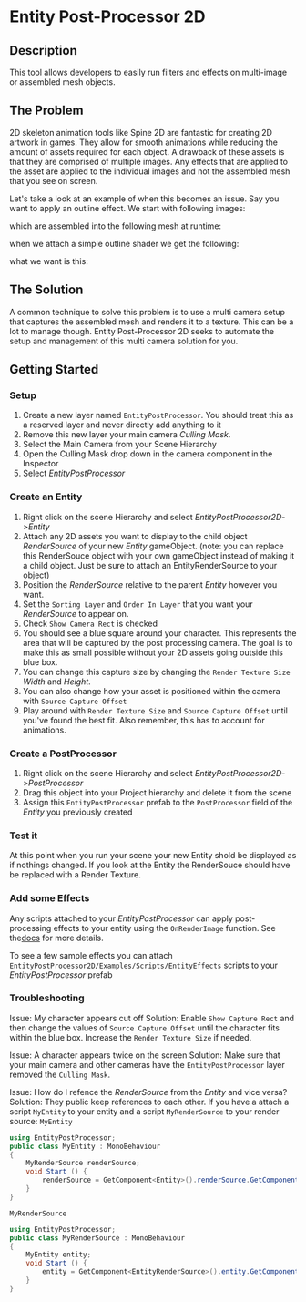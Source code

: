 # Entity Post-Processor 2D
## Description
This tool allows developers to easily run filters and effects on multi-image or assembled mesh objects.
## The Problem
2D skeleton animation tools like Spine 2D are fantastic for creating 2D artwork in games. They allow for smooth animations while reducing the amount of assets required for each object. A drawback of these assets is that they are comprised of multiple images. Any effects that are applied to the asset are applied to the individual images and not the assembled mesh that you see on screen.

Let&apos;s take a look at an example of when this becomes an issue. Say you want to apply an outline effect. We start with following images:

which are assembled into the following mesh at runtime:

when we attach a simple outline shader we get the following:

what we want is this:

## The Solution
A common technique to solve this problem is to use a multi camera setup that captures the assembled mesh and renders it to a texture. This can be a lot to manage though. Entity Post-Processor 2D seeks to automate the setup and management of this multi camera solution for you.
## Getting Started
### Setup
1. Create a new layer named `EntityPostProcessor`. You should treat this as a reserved layer and never directly add anything to it
1. Remove this new layer your main camera _Culling Mask_.
  1. Select the Main Camera from your Scene Hierarchy
  1. Open the Culling Mask drop down in the camera component in the Inspector
  1. Select _EntityPostProcessor_

### Create an Entity
1. Right click on the scene Hierarchy and select _EntityPostProcessor2D_->_Entity_
1. Attach any 2D assets you want to display to the child object _RenderSource_ of your new _Entity_ gameObject. (note: you can replace this RenderSouce object with your own gameObject instead of making it a child object. Just be sure to attach an EntityRenderSource to your object)
1. Position the _RenderSource_ relative to the parent _Entity_ however you want.
1. Set the `Sorting Layer` and `Order In Layer` that you want your _RenderSource_ to appear on.
1. Check `Show Camera Rect` is checked
1. You should see a blue square around your character. This represents the area that will be captured by the post processing camera. The goal is to make this as small possible without your 2D assets going outside this blue box.
1. You can change this capture size by changing the `Render Texture Size` _Width_ and _Height_.
1. You can also change how your asset is positioned within the camera with `Source Capture Offset`
1. Play around with `Render Texture Size` and `Source Capture Offset` until you've found the best fit. Also remember, this has to account for animations.

### Create a PostProcessor
1. Right click on the scene Hierarchy and select _EntityPostProcessor2D_->_PostProcessor_
1. Drag this object into your Project hierarchy and delete it from the scene
1. Assign this `EntityPostProcessor` prefab  to the `PostProcessor` field of the _Entity_ you previously created

### Test it
At this point when you run your scene your new Entity shold be displayed as if nothings changed. If you look at the Entity the RenderSouce should have be replaced with a Render Texture.

### Add some Effects
Any scripts attached to your _EntityPostProcessor_ can apply post-processing effects to your entity using the `OnRenderImage` function. See the[docs](https://docs.unity3d.com/ScriptReference/MonoBehaviour.OnRenderImage.html) for more details.

To see a few sample effects you can attach `EntityPostProcessor2D/Examples/Scripts/EntityEffects` scripts to your _EntityPostProcessor_ prefab

### Troubleshooting
Issue: My character appears cut off
Solution: Enable `Show Capture Rect` and then change the values of `Source Capture Offset` until the character fits within the blue box. Increase the `Render Texture Size` if needed.

Issue: A character appears twice on the screen
Solution: Make sure that your main camera and other cameras have the `EntityPostProcessor` layer removed the `Culling Mask`.

Issue: How do I refence the _RenderSource_ from the _Entity_ and vice versa?
Solution: They public keep references to each other. If you have a attach a script `MyEntity` to your entity and a script `MyRenderSource` to your render source:
`MyEntity`
```C#
using EntityPostProcessor;
public class MyEntity : MonoBehaviour
{
    MyRenderSource renderSource;
    void Start () {
        renderSource = GetComponent<Entity>().renderSource.GetComponent<MyRenderSource>();
    }
}
```

`MyRenderSource`
```C#
using EntityPostProcessor;
public class MyRenderSource : MonoBehaviour
{
    MyEntity entity;
    void Start () {
        entity = GetComponent<EntityRenderSource>().entity.GetComponent<MyEntity>();
    }
}
```

 
